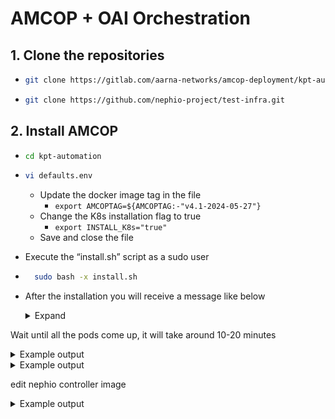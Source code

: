 # AMCOP + OAI Orchestration

## 1. Clone the repositories
- ```bash 
  git clone https://gitlab.com/aarna-networks/amcop-deployment/kpt-automation.git
  ```
- ```bash
  git clone https://github.com/nephio-project/test-infra.git
  ```

## 2. Install AMCOP
- ```bash 
  cd kpt-automation
  ```
- ```bash 
  vi defaults.env
  ```

  - Update the docker image tag in the file
    - ``` export AMCOPTAG=${AMCOPTAG:-"v4.1-2024-05-27"} ```
  - Change the K8s installation flag to true
    - ``` export INSTALL_K8s="true" ```
  - Save and close the file

- Execute the “install.sh” script as a sudo user
- ```bash
    sudo bash -x install.sh
  ```
- After the installation you will receive a message like below
  <details>
  <summary>Expand</summary>
  
  ```sh
  PLAY RECAP *********************************************************************
  127.0.0.1                  : ok=356  changed=95   unreachable=0    failed=0    skipped=22   rescued=0    ignored=0   
  
  Playbook run took 0 days, 0 hours, 19 minutes, 29 seconds
  Wednesday 29 May 2024  11:44:49 +0530 (0:00:00.056)       0:19:29.018 ********* 
  =============================================================================== 
  kpt : Apply package: distros/sandbox/metallb -------------------------- 284.26s
  install_k8s : Initialize Kubernetes cluster --------------------------- 120.25s
  kpt : Apply package: amcop-packages/porch ------------------------------ 95.77s
  kpt : Apply package: amcop-packages/nephio-operator -------------------- 84.99s
  install_k8s : Run get-docker.sh script --------------------------------- 71.84s
  install_amcop : Wait for stock repositories ---------------------------- 52.96s
  kpt : Apply package: amcop-packages/removal-controller ----------------- 32.43s
  install_k8s : Install kubelet, kubeadm, kubectl ------------------------ 30.30s
  install : Wait for deployments in namespace config-management-monitoring -- 26.13s
  kpt : Apply package: nephio/core/configsync ---------------------------- 16.63s
  Wait for packages to be applied ---------------------------------------- 12.76s
  kpt : Get package differences between local and upstream: repository ---- 8.81s
  kpt : Get package differences between local and upstream: repository ---- 8.27s
  install_amcop : Deploy Amcop -------------------------------------------- 7.71s
  install_k8s : Update apt cache ------------------------------------------ 7.70s
  kpt : Get package differences between local and upstream: rootsyncAmcop --- 7.68s
  kpt : Get package differences between local and upstream: repository ---- 7.59s
  kpt : Get package differences between local and upstream: repository ---- 7.49s
  kpt : Get package differences between local and upstream: repository ---- 7.45s
  install : Wait for stock repositories ----------------------------------- 6.94s
  Wednesday 29 May 2024  11:44:49 +0530 (0:00:00.059)       0:19:29.019 ********* 
  =============================================================================== 
  kpt ------------------------------------------------------------------- 725.51s
  install_k8s ----------------------------------------------------------- 252.37s
  install ---------------------------------------------------------------- 72.28s
  install_amcop ---------------------------------------------------------- 70.74s
  ansible.builtin.async_status ------------------------------------------- 12.76s
  andrewrothstein.kubectl ------------------------------------------------- 7.08s
  andrewrothstein.kpt ----------------------------------------------------- 6.68s
  ansible.builtin.pip ----------------------------------------------------- 5.87s
  ansible.builtin.k8s ----------------------------------------------------- 5.02s
  ansible.builtin.unarchive ----------------------------------------------- 3.80s
  gather_facts ------------------------------------------------------------ 2.18s
  andrewrothstein.unarchive-deps ------------------------------------------ 1.94s
  andrewrothstein.git ----------------------------------------------------- 1.81s
  ansible.builtin.include_role -------------------------------------------- 0.51s
  ansible.builtin.stat ---------------------------------------------------- 0.43s
  ~~~~~~~~~~~~~~~~~~~~~~~~~~~~~~~~~~~~~~~~~~~~~~~~~~~~~~~~~~~~~~~~~~~~~~~~~~~~~~~ 
  total ---------------------------------------------------------------- 1168.99s
  + echo 'Done installing Nephio Sandbox Environment'
  Done installing Nephio Sandbox Environment
  
  ```
  </details>

Wait until all the pods come up, it will take around 10-20 minutes
<details>
  <summary>Example output</summary>
  
```sh
NAMESPACE                      NAME                                                            READY   STATUS      RESTARTS        AGE
amcop-system                   aai-grpc-74945d6979-7k7fv                                       1/1     Running     0               9m32s
amcop-system                   aes-backend-6b5fb84c4-v8p27                                     1/1     Running     0               9m32s
amcop-system                   aes-frontend-55784c5c9-pwwtg                                    1/1     Running     0               9m32s
amcop-system                   amcop-minio-pool-0-0                                            2/2     Running     0               3m44s
amcop-system                   auth-gateway-7d77775675-57ntf                                   1/1     Running     0               9m32s
amcop-system                   bootstrap-cluster-controller-manager-5967f975c5-9m84d           2/2     Running     0               8m51s
amcop-system                   bootstrap-secret-controller-manager-bdcc844c9-q7dr7             2/2     Running     0               8m50s
amcop-system                   cassandra-0                                                     1/1     Running     0               8m54s
amcop-system                   console-7755785744-j66kl                                        1/1     Running     0               8m53s
amcop-system                   cortex-alertmanager-6f4d766c75-g2xf4                            1/1     Running     6 (4m12s ago)   8m53s
amcop-system                   cortex-compactor-0                                              1/1     Running     0               8m52s
amcop-system                   cortex-distributor-56f7759cb4-gckk8                             1/1     Running     0               8m52s
amcop-system                   cortex-distributor-56f7759cb4-qk6vf                             1/1     Running     0               8m52s
amcop-system                   cortex-ingester-858b77b474-7ml6g                                1/1     Running     0               8m52s
amcop-system                   cortex-ingester-858b77b474-bvssw                                1/1     Running     0               8m52s
amcop-system                   cortex-ingester-858b77b474-q74rj                                1/1     Running     0               8m52s
amcop-system                   cortex-nginx-7c64f9bd87-btsgh                                   1/1     Running     0               8m52s
amcop-system                   cortex-nginx-7c64f9bd87-n7tdz                                   1/1     Running     0               8m52s
amcop-system                   cortex-querier-84f8c975fb-pqknz                                 1/1     Running     0               8m52s
amcop-system                   cortex-querier-84f8c975fb-t9z8j                                 1/1     Running     0               8m52s
amcop-system                   cortex-query-frontend-859b94dc9b-4fncz                          1/1     Running     0               8m52s
amcop-system                   cortex-query-frontend-859b94dc9b-8qplw                          1/1     Running     0               8m52s
amcop-system                   cortex-ruler-fccc45cc5-s5klh                                    1/1     Running     0               8m52s
amcop-system                   cortex-store-gateway-0                                          1/1     Running     4 (4m19s ago)   8m52s
amcop-system                   dev-aai-57799cd667-qkl4w                                        0/1     Init:0/1    0               8m55s
amcop-system                   dev-aai-graphadmin-6ff6dcdd49-hpflw                             0/1     Running     0               8m55s
amcop-system                   dev-aai-graphadmin-create-db-schema-fg5k2                       0/1     Completed   0               8m54s
amcop-system                   dev-aai-resources-597958b955-shl8b                              0/1     Running     0               8m55s
amcop-system                   dev-aai-schema-service-649dbf865-zn7xq                          1/1     Running     0               8m54s
amcop-system                   dev-aai-traversal-6555df8f8-nblpp                               0/1     Running     0               8m54s
amcop-system                   dev-aai-traversal-update-query-data-lcch2                       0/1     Init:0/1    0               8m54s
amcop-system                   filenotifier-5877555cf4-r9ldj                                   1/1     Running     0               8m49s
amcop-system                   grafana-operator-77c95d8d99-vtpdj                               2/2     Running     0               8m52s
amcop-system                   infra-manager-7cc689d9c5-l6q2p                                  1/1     Running     3 (65s ago)     9m6s
amcop-system                   minio-operator-6d5d794bc6-64j9b                                 1/1     Running     0               8m51s
amcop-system                   minio-operator-6d5d794bc6-7rtf5                                 1/1     Running     0               8m51s
amcop-system                   mongo-0                                                         1/1     Running     0               10m
amcop-system                   postgres-postgresql-0                                           1/1     Running     0               10m
amcop-system                   prometheus-operator-6697d7d6c6-94lc2                            1/1     Running     0               8m51s
backend-system                 resource-backend-controller-6cd776fc8d-wvgbx                    2/2     Running     0               24m
config-management-monitoring   otel-collector-666789794-qmd2r                                  1/1     Running     0               14m
config-management-system       config-management-operator-6fdf9cdd5f-whxms                     1/1     Running     0               14m
config-management-system       reconciler-manager-7954576797-rm7hs                             2/2     Running     0               14m
config-management-system       root-reconciler-aai-5c4b68b87c-8xln6                            4/4     Running     0               10m
config-management-system       root-reconciler-bootstrap-cluster-controller-7bd56bf6bb-slgdw   4/4     Running     0               10m
config-management-system       root-reconciler-bootstrap-secret-controller-7b9fc76fdb-b5n4l    4/4     Running     0               10m
config-management-system       root-reconciler-file-notifier-7f8f4d6fc9-7mdb4                  4/4     Running     0               10m
config-management-system       root-reconciler-inframgr-d75576b9d-c8m7g                        4/4     Running     0               10m
config-management-system       root-reconciler-mgmt-5df66ffd6-g6dc6                            4/4     Running     0               12m
config-management-system       root-reconciler-observability-stack-67d9969866-b24rn            4/4     Running     0               10m
config-management-system       root-reconciler-policy-5d96f8cbc4-n49fb                         4/4     Running     0               11m
config-management-system       root-reconciler-saasdb-856b585956-zpxmx                         4/4     Running     0               10m
config-management-system       root-reconciler-saasui-596bb78c56-wgsdz                         4/4     Running     0               10m
default                        removal-controller-controller-manager-54fddbf946-l2fj6          2/2     Running     0               15m
gitea                          gitea-0                                                         1/1     Running     0               24m
gitea                          gitea-memcached-658796775c-bkdn4                                1/1     Running     0               24m
gitea                          gitea-postgresql-0                                              1/1     Running     0               24m
kube-system                    coredns-76f75df574-br9gz                                        1/1     Running     0               24m
kube-system                    coredns-76f75df574-qmsfw                                        1/1     Running     0               24m
kube-system                    etcd-e2e-88-228                                                 1/1     Running     0               24m
kube-system                    kube-apiserver-e2e-88-228                                       1/1     Running     0               24m
kube-system                    kube-controller-manager-e2e-88-228                              1/1     Running     0               24m
kube-system                    kube-proxy-d42mq                                                1/1     Running     0               24m
kube-system                    kube-scheduler-e2e-88-228                                       1/1     Running     0               24m
kube-system                    weave-net-d7wxb                                                 2/2     Running     2 (23m ago)     24m
local-path-storage             local-path-provisioner-6d9d9b57c9-frvz4                         1/1     Running     0               24m
metallb-system                 controller-6db6d84dc7-2cn6h                                     1/1     Running     0               24m
metallb-system                 speaker-f9429                                                   1/1     Running     0               24m
nephio-system                  nephio-controller-5c7cc9c998-g8q2v                              2/2     Running     0               16m
nephio-system                  token-controller-84d8c469b8-bkb6h                               2/2     Running     0               16m
network-config                 network-config-controller-b78cb5fb6-nhr5w                       2/2     Running     0               14m
porch-fn-system                apply-replacements-85913d4e                                     1/1     Running     0               18m
porch-fn-system                apply-setters-4d429572                                          1/1     Running     0               18m
porch-fn-system                create-setters-0220cc87                                         1/1     Running     0               18m
porch-fn-system                enable-gcp-services-a56558d5                                    1/1     Running     0               18m
porch-fn-system                ensure-name-substring-33ff7d9a                                  1/1     Running     0               18m
porch-fn-system                export-terraform-571fedd3                                       1/1     Running     0               18m
porch-fn-system                gatekeeper-a1c19318                                             1/1     Running     0               18m
porch-fn-system                generate-folders-4511c517                                       1/1     Running     0               18m
porch-fn-system                kubeval-bb88cbcc                                                1/1     Running     0               18m
porch-fn-system                remove-local-config-resources-2825914e                          1/1     Running     0               18m
porch-fn-system                search-replace-6864b06b                                         1/1     Running     0               18m
porch-fn-system                set-annotations-76d65ebd                                        1/1     Running     0               18m
porch-fn-system                set-enforcement-action-aea09be3                                 1/1     Running     0               18m
porch-fn-system                set-image-49c7a466                                              1/1     Running     0               18m
porch-fn-system                set-labels-0dfc3c8a                                             1/1     Running     0               18m
porch-fn-system                set-namespace-f930d924                                          1/1     Running     0               18m
porch-fn-system                set-project-id-966c9e51                                         1/1     Running     0               18m
porch-fn-system                starlark-270a394f-z5w22                                         1/1     Running     0               10m
porch-fn-system                starlark-6ba3971c                                               1/1     Running     0               18m
porch-fn-system                upsert-resource-77196bdb                                        1/1     Running     0               18m
porch-system                   function-runner-67d4c7c7b-jlpkx                                 1/1     Running     0               18m
porch-system                   function-runner-67d4c7c7b-sc6cf                                 1/1     Running     0               18m
porch-system                   porch-controllers-76d67fd966-t574s                              1/1     Running     0               18m
porch-system                   porch-server-6f7c4c5684-l6rmv                                   1/1     Running     0               18m
resource-group-system          resource-group-controller-manager-659f6b9d4b-xv976              3/3     Running     0               14m
```
</details>

<details>
  <summary>Example output</summary>

edit porch images 
```sh
root@e2e-88-228:~# kubectl get pods -n porch-system
NAME                                 READY   STATUS    RESTARTS        AGE
function-runner-67d4c7c7b-jlpkx      1/1     Running   0               28m
function-runner-67d4c7c7b-sc6cf      1/1     Running   0               28m
porch-controllers-76d67fd966-t574s   1/1     Running   1 (2m36s ago)   28m
porch-server-6f7c4c5684-l6rmv        1/1     Running   1 (21s ago)     28m
```
</details>

edit nephio controller image
<details>
  <summary>Example output</summary>
  
```sh
NAME                                 READY   STATUS    RESTARTS      AGE
nephio-controller-5c7cc9c998-g8q2v   1/2     Running   1 (15s ago)   30m
token-controller-84d8c469b8-bkb6h    2/2     Running   0             30m
```
</details>
